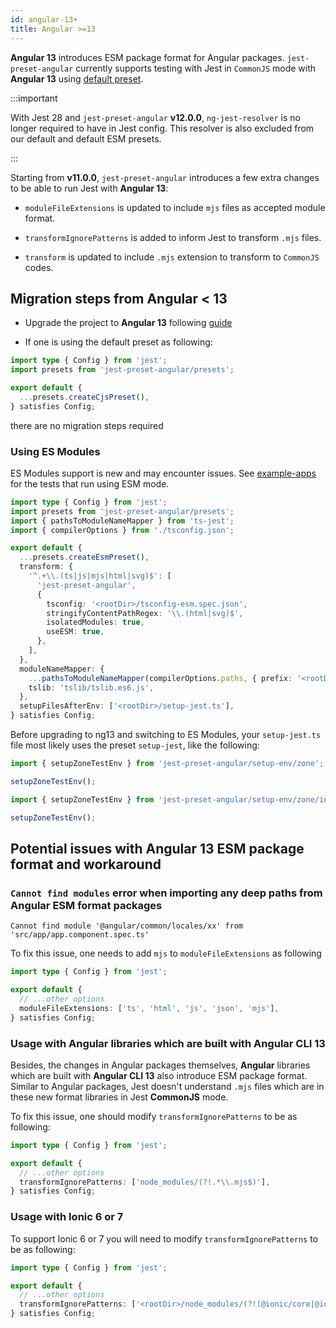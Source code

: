 ```yaml
---
id: angular-13+
title: Angular >=13
---
```


**Angular 13** introduces ESM package format for Angular packages. `jest-preset-angular`
currently supports testing with Jest in `CommonJS` mode with **Angular 13** using [default preset](../getting-started/presets.md).

:::important

With Jest 28 and `jest-preset-angular` **v12.0.0**, `ng-jest-resolver` is no longer required to have in Jest config. This
resolver is also excluded from our default and default ESM presets.

:::

Starting from **v11.0.0**, `jest-preset-angular` introduces a few extra changes to be able to run Jest with **Angular 13**:

- `moduleFileExtensions` is updated to include `mjs` files as accepted module format.

- `transformIgnorePatterns` is added to inform Jest to transform `.mjs` files.

- `transform` is updated to include `.mjs` extension to transform to `CommonJS` codes.

## Migration steps from Angular < 13

- Upgrade the project to **Angular 13** following [guide](https://angular.dev/update-guide/)

- If one is using the default preset as following:

```ts title="jest.config.ts"
import type { Config } from 'jest';
import presets from 'jest-preset-angular/presets';

export default {
  ...presets.createCjsPreset(),
} satisfies Config;
```

there are no migration steps required

### Using ES Modules

ES Modules support is new and may encounter issues. See [example-apps](https://github.com/thymikee/jest-preset-angular/tree/main/examples) for the tests that run using ESM mode.

```ts title="jest.config.ts"
import type { Config } from 'jest';
import presets from 'jest-preset-angular/presets';
import { pathsToModuleNameMapper } from 'ts-jest';
import { compilerOptions } from './tsconfig.json';

export default {
  ...presets.createEsmPreset(),
  transform: {
    '^.+\\.(ts|js|mjs|html|svg)$': [
      'jest-preset-angular',
      {
        tsconfig: '<rootDir>/tsconfig-esm.spec.json',
        stringifyContentPathRegex: '\\.(html|svg)$',
        isolatedModules: true,
        useESM: true,
      },
    ],
  },
  moduleNameMapper: {
    ...pathsToModuleNameMapper(compilerOptions.paths, { prefix: '<rootDir>' }),
    tslib: 'tslib/tslib.es6.js',
  },
  setupFilesAfterEnv: ['<rootDir>/setup-jest.ts'],
} satisfies Config;
```

Before upgrading to ng13 and switching to ES Modules, your `setup-jest.ts` file most likely uses the preset `setup-jest`, like the following:

```ts title="setup-jest.ts" tab={"label":"Setup file CJS"}
import { setupZoneTestEnv } from 'jest-preset-angular/setup-env/zone';

setupZoneTestEnv();
```

```ts title="setup-jest.ts" tab={"label":"Setup file ESM"}
import { setupZoneTestEnv } from 'jest-preset-angular/setup-env/zone/index.mjs';

setupZoneTestEnv();
```

## Potential issues with Angular 13 ESM package format and workaround

### `Cannot find modules` error when importing any deep paths from Angular ESM format packages

```
Cannot find module '@angular/common/locales/xx' from 'src/app/app.component.spec.ts'
```

To fix this issue, one needs to add `mjs` to `moduleFileExtensions` as following

```ts title="jest.config.ts"
import type { Config } from 'jest';

export default {
  // ...other options
  moduleFileExtensions: ['ts', 'html', 'js', 'json', 'mjs'],
} satisfies Config;
```

### Usage with Angular libraries which are built with Angular CLI 13

Besides, the changes in Angular packages themselves, **Angular** libraries which are built with **Angular CLI 13** also introduce
ESM package format. Similar to Angular packages, Jest doesn't understand `.mjs` files which are in these new format
libraries in Jest **CommonJS** mode.

To fix this issue, one should modify `transformIgnorePatterns` to be as following:

```ts title="jest.config.ts"
import type { Config } from 'jest';

export default {
  // ...other options
  transformIgnorePatterns: ['node_modules/(?!.*\\.mjs$)'],
} satisfies Config;
```

### Usage with Ionic 6 or 7

To support Ionic 6 or 7 you will need to modify `transformIgnorePatterns` to be as following:

```ts title="jest.config.ts"
import type { Config } from 'jest';

export default {
  // ...other options
  transformIgnorePatterns: ['<rootDir>/node_modules/(?!(@ionic/core|@ionic/angular|@stencil/core|.*\\.mjs$))'],
} satisfies Config;
```
